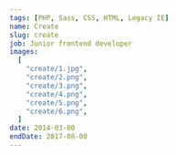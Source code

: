 ```yaml
---
tags: [PHP, Sass, CSS, HTML, Legacy IE]
name: Create
slug: create
job: Junior frontend developer
images:
  [
    "create/1.jpg",
    "create/2.png",
    "create/3.png",
    "create/4.png",
    "create/5.png",
    "create/6.png",
  ]
date: 2014-03-00
endDate: 2017-08-00
---
```

